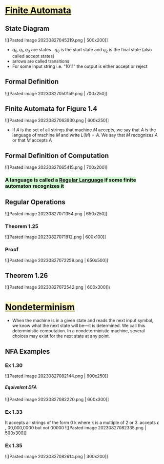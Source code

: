 # <u><mark style="background: #FFF3A3A6;">Finite Automata</mark></u>

## State Diagram

![[Pasted image 20230827045319.png | 500x200]]

 - $q_0, q_1, q_3$ are states . $q_0$ is the start state and $q_2$ is the final state (also called accept states)
- arrows are called transitions 
- For some input string i.e. "1011" the output is either accept or reject

## Formal Definition
![[Pasted image 20230827050159.png | 700x250]]

## Finite Automata for Figure 1.4
![[Pasted image 20230827063930.png | 600x250]]

- If $A$ is the set of all strings that machine $M$ accepts, we say that $A$ is the language of machine $M$ and write $L(M) = A$. We say that $M$ recognizes $A$ or that $M$ accepts A

## Formal Definition of Computation
![[Pasted image 20230827065415.png | 700x200]]

### <mark style="background: #BBFABBA6;">A language is called a <u>Regular Language</u> if some finite automaton recognizes it</mark>

## Regular Operations
![[Pasted image 20230827071354.png | 650x250]]
### Theorem 1.25 
![[Pasted image 20230827071812.png | 600x100]]
### Proof 
![[Pasted image 20230827072259.png | 650x500]]
## Theorem 1.26
![[Pasted image 20230827072542.png | 600x300]]\



# <u><mark style="background: #FFF3A3A6;">Nondeterminism</mark></u>

- When the machine is in a given state and reads the next input symbol, we know what the next state will be—it is determined. We call this deterministic computation. In a nondeterministic machine, several choices may exist for the next state at any point.
## NFA Examples

### Ex 1.30
![[Pasted image 20230827082144.png | 600x250]]
##### Equivalent DFA
![[Pasted image 20230827082220.png | 600x300]]

### Ex 1.33
It accepts all strings of the form 0 k where k is a multiple of 2 or 3. accepts $\epsilon$ , 00,000,0000 but not 00000
![[Pasted image 20230827082335.png | 500x300]]

### Ex 1.35

![[Pasted image 20230827082614.png | 300x200]]



